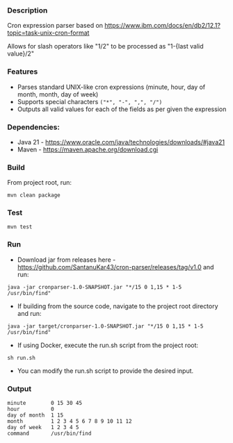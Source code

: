 ### Description
Cron expression parser based on https://www.ibm.com/docs/en/db2/12.1?topic=task-unix-cron-format

Allows for slash operators like "1/2" to be processed as "1-{last valid value}/2"

### Features
- Parses standard UNIX-like cron expressions (minute, hour, day of month, month, day of week)
- Supports special characters `("*", "-", ",", "/")`
- Outputs all valid values for each of the fields as per given the expression

### Dependencies:
- Java 21 - https://www.oracle.com/java/technologies/downloads/#java21
- Maven - https://maven.apache.org/download.cgi

### Build
From project root, run:

```mvn clean package``` 
### Test

```mvn test```

### Run
- Download jar from releases here - https://github.com/SantanuKar43/cron-parser/releases/tag/v1.0 and run:

```java -jar cronparser-1.0-SNAPSHOT.jar "*/15 0 1,15 * 1-5 /usr/bin/find"```

- If building from the source code, navigate to the project root directory and run:

```java -jar target/cronparser-1.0-SNAPSHOT.jar "*/15 0 1,15 * 1-5 /usr/bin/find"```

- If using Docker, execute the run.sh script from the project root:

```
sh run.sh
```
- You can modify the run.sh script to provide the desired input.

### Output
```
minute        0 15 30 45
hour          0
day of month  1 15
month         1 2 3 4 5 6 7 8 9 10 11 12
day of week   1 2 3 4 5
command       /usr/bin/find

```

